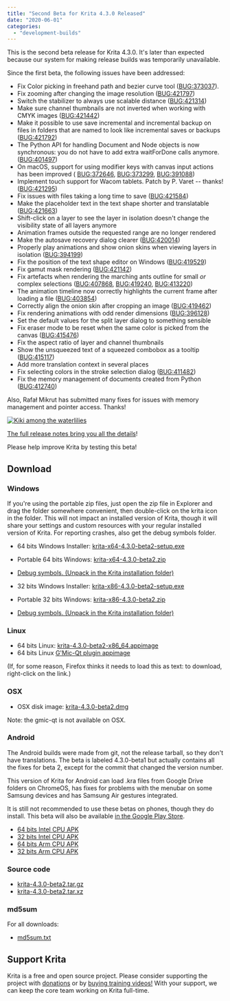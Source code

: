 ```yaml
---
title: "Second Beta for Krita 4.3.0 Released"
date: "2020-06-01"
categories: 
  - "development-builds"
---
```


This is the second beta release for Krita 4.3.0. It's later than expected because our system for making release builds was temporarily unavailable.

Since the first beta, the following issues have been addressed:

- Fix Color picking in freehand path and bezier curve tool ([BUG:373037](https://bugs.kde.org/show_bug.cgi?id=373037)).
- Fix zooming after changing the image resolution ([BUG:421797](https://bugs.kde.org/show_bug.cgi?id=421797))
- Switch the stabilizer to always use scalable distance ([BUG:421314](https://bugs.kde.org/show_bug.cgi?id=421314))
- Make sure channel thumbnails are not inverted when working with CMYK images ([BUG:421442](https://bugs.kde.org/show_bug.cgi?id=421442))
- Make it possible to use save incremental and incremental backup on files in folders that are named to look like incremental saves or backups ([BUG:421792](https://bugs.kde.org/show_bug.cgi?id=421792))
- The Python API for handling Document and Node objects is now synchronous: you do not have to add extra waitForDone calls anymore. ([BUG:401497](https://bugs.kde.org/show_bug.cgi?id=401497))
- On macOS, support for using modifier keys with canvas input actions has been improved ( [BUG:372646](https://bugs.kde.org/show_bug.cgi?id=372646), [BUG:373299](https://bugs.kde.org/show_bug.cgi?id=373299), [BUG:391088](https://bugs.kde.org/show_bug.cgi?id=391088))
- Implement touch support for Wacom tablets. Patch by P. Varet -- thanks! ([BUG:421295](https://bugs.kde.org/show_bug.cgi?id=4221295))
- Fix issues with files taking a long time to save ([BUG:421584](https://bugs.kde.org/show_bug.cgi?id=421584))
- Make the placeholder text in the text shape shorter and translatable ([BUG:421663](https://bugs.kde.org/show_bug.cgi?id=421663))
- Shift-click on a layer to see the layer in isolation doesn't change the visibility state of all layers anymore
- Animation frames outside the requested range are no longer rendered
- Make the autosave recovery dialog clearer ([BUG:420014](https://bugs.kde.org/show_bug.cgi?id=420014))
- Properly play animations and show onion skins when viewing layers in isolation ([BUG:394199](https://bugs.kde.org/show_bug.cgi?id=394199))
- Fix the position of the text shape editor on Windows ([BUG:419529](https://bugs.kde.org/show_bug.cgi?id=419529))
- Fix gamut mask rendering ([BUG:421142](https://bugs.kde.org/show_bug.cgi?id=421142))
- Fix artefacts when rendering the marching ants outline for small _or_ complex selections ([BUG:407868](https://bugs.kde.org/show_bug.cgi?id=407868), [BUG:419240](https://bugs.kde.org/show_bug.cgi?id=419240), [BUG:413220](https://bugs.kde.org/show_bug.cgi?id=413220))
- The animation timeline now correctly highlights the current frame after loading a file ([BUG:403854](https://bugs.kde.org/show_bug.cgi?id=403854))
- Correctly align the onion skin after cropping an image ([BUG:419462](https://bugs.kde.org/show_bug.cgi?id=419462))
- Fix rendering animations with odd render dimensions ([BUG:396128](https://bugs.kde.org/show_bug.cgi?id=396128))
- Set the default values for the split layer dialog to something sensible
- Fix eraser mode to be reset when the same color is picked from the canvas ([BUG:415476](https://bugs.kde.org/show_bug.cgi?id=415476))
- Fix the aspect ratio of layer and channel thumbnails
- Show the unsqueezed text of a squeezed combobox as a tooltip ([BUG:415117](https://bugs.kde.org/show_bug.cgi?id=415117))
- Add more translation context in several places
- Fix selecting colors in the stroke selection dialog ([BUG:411482](https://bugs.kde.org/show_bug.cgi?id=411482))
- Fix the memory management of documents created from Python ([BUG:412740](https://bugs.kde.org/show_bug.cgi?id=412740))

Also, Rafał Mikrut has submitted many fixes for issues with memory management and pointer access. Thanks!

[![Kiki among the waterlilies](/images/posts/2020/kiki_4.3.3_sm-1024x512.png)](https://krita.org/wp-content/uploads/2020/05/kiki_4.3.3_sm.png)

[The full release notes bring you all the details](/krita-4-3-release-notes/)!

Please help improve Krita by testing this beta!

## Download

### Windows

If you're using the portable zip files, just open the zip file in Explorer and drag the folder somewhere convenient, then double-click on the krita icon in the folder. This will not impact an installed version of Krita, though it will share your settings and custom resources with your regular installed version of Krita. For reporting crashes, also get the debug symbols folder.

- 64 bits Windows Installer: [krita-x64-4.3.0-beta2-setup.exe](https://download.kde.org/unstable/krita/4.3.0-beta2/krita-x64-4.3.0-beta2-setup.exe)
- Portable 64 bits Windows: [krita-x64-4.3.0-beta2.zip](https://download.kde.org/unstable/krita/4.3.0-beta2/krita-x64-4.3.0-beta2.zip)
- [Debug symbols. (Unpack in the Krita installation folder)](https://download.kde.org/unstable/krita/4.3.0-beta2/krita-x64-4.3.0-beta2-dbg.zip)

- 32 bits Windows Installer: [krita-x86-4.3.0-beta2-setup.exe](https://download.kde.org/unstable/krita/4.3.0-beta2/krita-x86-4.3.0-beta2-setup.exe)
- Portable 32 bits Windows: [krita-x86-4.3.0-beta2.zip](https://download.kde.org/unstable/krita/4.3.0-beta2/krita-x86-4.3.0-beta2.zip)
- [Debug symbols. (Unpack in the Krita installation folder)](https://download.kde.org/unstable/krita/4.3.0-beta2/krita-x86-4.3.0-beta2-dbg.zip)

### Linux

- 64 bits Linux: [krita-4.3.0-beta2-x86\_64.appimage](https://download.kde.org/unstable/krita/4.3.0-beta2/krita-4.3.0-beta2-x86_64.appimage)
- 64 bits Linux [G'Mic-Qt plugin appimage](https://download.kde.org/unstable/krita/4.3.0-beta2/gmic_krita_qt-x86_64.appimage)

(If, for some reason, Firefox thinks it needs to load this as text: to download, right-click on the link.)

### OSX

- OSX disk image: [krita-4.3.0-beta2.dmg](https://download.kde.org/unstable/krita/4.3.0-beta2/krita-4.3.0-beta2.dmg)

Note: the gmic-qt is not available on OSX.

### Android

The Android builds were made from git, not the release tarball, so they don't have translations. The beta is labeled 4.3.0-beta1 but actually contains all the fixes for beta 2, except for the commit that changed the version number.

This version of Krita for Android can load .kra files from Google Drive folders on ChromeOS, has fixes for problems with the menubar on some Samsung devices and has Samsung Air gestures integrated.

It is still not recommended to use these betas on phones, though they do install. This beta will also be available [in the Google Play Store](https://play.google.com/store/apps/details?id=org.krita).

- [64 bits Intel CPU APK](https://download.kde.org/unstable/krita/4.3.0-beta2/krita-x86_64-signed.apk)
- [32 bits Intel CPU APK](https://download.kde.org/unstable/krita/4.3.0-beta2/krita-x86-signed.apk)
- [64 bits Arm CPU APK](https://download.kde.org/unstable/krita/4.3.0-beta2/krita-arm64-signed.apk)
- [32 bits Arm CPU APK](https://download.kde.org/unstable/krita/4.3.0-beta2/krita-arm32-signed.apk)

### Source code

- [krita-4.3.0-beta2.tar.gz](https://download.kde.org/unstable/krita/4.3.0-beta2/krita-4.3.0-beta2.tar.gz)
- [krita-4.3.0-beta2.tar.xz](https://download.kde.org/unstable/krita/4.3.0-beta2/krita-4.3.0-beta2.tar.xz)

### md5sum

For all downloads:

- [md5sum.txt](https://download.kde.org/unstable/krita/4.3.0-beta2/md5sum.txt)

## Support Krita

Krita is a free and open source project. Please consider supporting the project with [donations](/support-us/donations/) or by [buying training videos!](/support-us/shop) With your support, we can keep the core team working on Krita full-time.
